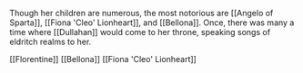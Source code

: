 Though her children are numerous, the most notorious are [[Angelo of Sparta]], [[Fiona 'Cleo' Lionheart]], and [[Bellona]].
Once, there was many a time where [[Dullahan]] would come to her throne, speaking songs of eldritch realms to her.

[[Florentine]]
[[Bellona]]
[[Fiona 'Cleo' Lionheart]]